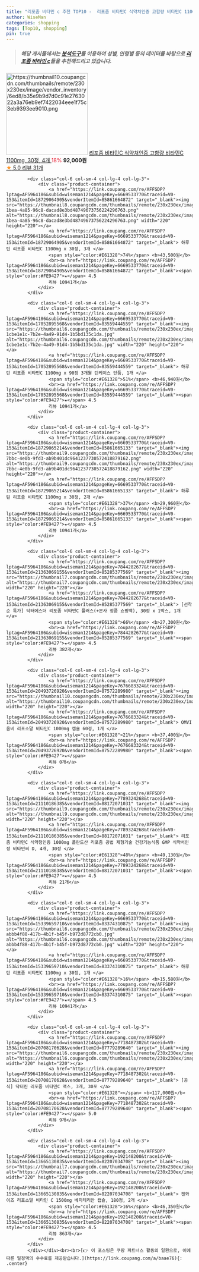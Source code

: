 ```yaml
---
title: "리포좀 비타민 c 추천 TOP10 -  리포좀 비타민C 식약처인증 고함량 비타민C 1100mg, 30정, 4개 "
author: WiseMan
categories: shopping
tags: [Top10, shopping]
pin: true
---
```


> ##### 해당 게시물에서는 [**분석도구**](https://itemscout.io/)를 이용하여 **성별**, **연령별** 등의 데이터를 바탕으로 [**리포좀 비타민 c**](https://link.coupang.com/a/baae76)들을 추천해드리고 있습니다.
<div class="container"><div class="row">
            <div class="col-6 col-sm-4 col-lg-4 col-lg-3">
                <div class="product-container">
                    <a href="https://link.coupang.com/re/AFFSDP?lptag=AF5964186&subid=wiseman1214&pageKey=7642584391&traceid=V0-153&itemId=20312462397&vendorItemId=87398177773" target="_blank"><img src="https://thumbnail10.coupangcdn.com/thumbnails/remote/230x230ex/image/vendor_inventory/6ed8/b35e9b9d7d0c91e2763022a3a76eb9ef7422034eee1f75c3eb9393ee9010.png" alt="https://thumbnail10.coupangcdn.com/thumbnails/remote/230x230ex/image/vendor_inventory/6ed8/b35e9b9d7d0c91e2763022a3a76eb9ef7422034eee1f75c3eb9393ee9010.png" width="220" height="220"></a>
                    <a href="https://link.coupang.com/re/AFFSDP?lptag=AF5964186&subid=wiseman1214&pageKey=7642584391&traceid=V0-153&itemId=20312462397&vendorItemId=87398177773" target="_blank"> 리포좀 비타민C 식약처인증 고함량 비타민C 1100mg, 30정, 4개 </a>
                    <span style="color:#E61328">18%</span> <b>92,000원</b>
                    <br><a href="https://link.coupang.com/re/AFFSDP?lptag=AF5964186&subid=wiseman1214&pageKey=7642584391&traceid=V0-153&itemId=20312462397&vendorItemId=87398177773" target="_blank"><span style="color:#FE9427">★</span> 5.0
                    리뷰 31개</a>
                </div>
            </div>
            
            <div class="col-6 col-sm-4 col-lg-4 col-lg-3">
                <div class="product-container">
                    <a href="https://link.coupang.com/re/AFFSDP?lptag=AF5964186&subid=wiseman1214&pageKey=6669533770&traceid=V0-153&itemId=18729064905&vendorItemId=85861664872" target="_blank"><img src="https://thumbnail8.coupangcdn.com/thumbnails/remote/230x230ex/image/retail/images/1794f2b0-1bea-4a85-96c8-dacad8e3bd48749673756224296763.png" alt="https://thumbnail8.coupangcdn.com/thumbnails/remote/230x230ex/image/retail/images/1794f2b0-1bea-4a85-96c8-dacad8e3bd48749673756224296763.png" width="220" height="220"></a>
                    <a href="https://link.coupang.com/re/AFFSDP?lptag=AF5964186&subid=wiseman1214&pageKey=6669533770&traceid=V0-153&itemId=18729064905&vendorItemId=85861664872" target="_blank"> 하루틴 리포좀 비타민C 1100mg x 30정, 3개 </a>
                    <span style="color:#E61328">74%</span> <b>43,500원</b>
                    <br><a href="https://link.coupang.com/re/AFFSDP?lptag=AF5964186&subid=wiseman1214&pageKey=6669533770&traceid=V0-153&itemId=18729064905&vendorItemId=85861664872" target="_blank"><span style="color:#FE9427">★</span> 4.5
                    리뷰 10941개</a>
                </div>
            </div>
            
            <div class="col-6 col-sm-4 col-lg-4 col-lg-3">
                <div class="product-container">
                    <a href="https://link.coupang.com/re/AFFSDP?lptag=AF5964186&subid=wiseman1214&pageKey=6669533770&traceid=V0-153&itemId=17052895568&vendorItemId=83559444559" target="_blank"><img src="https://thumbnail6.coupangcdn.com/thumbnails/remote/230x230ex/image/retail/images/3117650171969734-1cbe1e1c-7b2e-4a49-91d4-1b5bd135c1da.jpg" alt="https://thumbnail6.coupangcdn.com/thumbnails/remote/230x230ex/image/retail/images/3117650171969734-1cbe1e1c-7b2e-4a49-91d4-1b5bd135c1da.jpg" width="220" height="220"></a>
                    <a href="https://link.coupang.com/re/AFFSDP?lptag=AF5964186&subid=wiseman1214&pageKey=6669533770&traceid=V0-153&itemId=17052895568&vendorItemId=83559444559" target="_blank"> 하루틴 리포좀 비타민C 1100mg x 90정 3개월 틴케이스 단품, 1개 </a>
                    <span style="color:#E61328">51%</span> <b>46,940원</b>
                    <br><a href="https://link.coupang.com/re/AFFSDP?lptag=AF5964186&subid=wiseman1214&pageKey=6669533770&traceid=V0-153&itemId=17052895568&vendorItemId=83559444559" target="_blank"><span style="color:#FE9427">★</span> 4.5
                    리뷰 10941개</a>
                </div>
            </div>
            
            <div class="col-6 col-sm-4 col-lg-4 col-lg-3">
                <div class="product-container">
                    <a href="https://link.coupang.com/re/AFFSDP?lptag=AF5964186&subid=wiseman1214&pageKey=6669533770&traceid=V0-153&itemId=18729065214&vendorItemId=85861665133" target="_blank"><img src="https://thumbnail9.coupangcdn.com/thumbnails/remote/230x230ex/image/retail/images/732ee35e-7bbc-4e0b-9fd3-ab9b401dc9641237730572418879162.png" alt="https://thumbnail9.coupangcdn.com/thumbnails/remote/230x230ex/image/retail/images/732ee35e-7bbc-4e0b-9fd3-ab9b401dc9641237730572418879162.png" width="220" height="220"></a>
                    <a href="https://link.coupang.com/re/AFFSDP?lptag=AF5964186&subid=wiseman1214&pageKey=6669533770&traceid=V0-153&itemId=18729065214&vendorItemId=85861665133" target="_blank"> 하루틴 리포좀 비타민C 1100mg x 30정, 2개 </a>
                    <span style="color:#E61328">37%</span> <b>29,960원</b>
                    <br><a href="https://link.coupang.com/re/AFFSDP?lptag=AF5964186&subid=wiseman1214&pageKey=6669533770&traceid=V0-153&itemId=18729065214&vendorItemId=85861665133" target="_blank"><span style="color:#FE9427">★</span> 4.5
                    리뷰 10941개</a>
                </div>
            </div>
            
            <div class="col-6 col-sm-4 col-lg-4 col-lg-3">
                <div class="product-container">
                    <a href="https://link.coupang.com/re/AFFSDP?lptag=AF5964186&subid=wiseman1214&pageKey=7844282677&traceid=V0-153&itemId=21363069155&vendorItemId=85285377569" target="_blank"><img src="https://thumbnail7.coupangcdn.com/thumbnails/remote/230x230ex/image/vendor_inventory/26df/6afbc55e12357ee03c8868c9596620ba401c1cdce49b182c9f6783e8fc1c.jpg" alt="https://thumbnail7.coupangcdn.com/thumbnails/remote/230x230ex/image/vendor_inventory/26df/6afbc55e12357ee03c8868c9596620ba401c1cdce49b182c9f6783e8fc1c.jpg" width="220" height="220"></a>
                    <a href="https://link.coupang.com/re/AFFSDP?lptag=AF5964186&subid=wiseman1214&pageKey=7844282677&traceid=V0-153&itemId=21363069155&vendorItemId=85285377569" target="_blank"> [선착순 특가] 닥터에스더 리포좀 비타민C 플러스(+본사 정품 쇼핑백), 30정 x 1박스, 1개 </a>
                    <span style="color:#E61328">66%</span> <b>27,300원</b>
                    <br><a href="https://link.coupang.com/re/AFFSDP?lptag=AF5964186&subid=wiseman1214&pageKey=7844282677&traceid=V0-153&itemId=21363069155&vendorItemId=85285377569" target="_blank"><span style="color:#FE9427">★</span> 4.5
                    리뷰 382개</a>
                </div>
            </div>
            
            <div class="col-6 col-sm-4 col-lg-4 col-lg-3">
                <div class="product-container">
                    <a href="https://link.coupang.com/re/AFFSDP?lptag=AF5964186&subid=wiseman1214&pageKey=7676683324&traceid=V0-153&itemId=20493726920&vendorItemId=87572289980" target="_blank"><img src="https://thumbnail10.coupangcdn.com/thumbnails/remote/230x230ex/image/vendor_inventory/72b3/d9a28493f18b4d44677995fda9a262e2f6dd57bdf36029433b570d60caa6.jpg" alt="https://thumbnail10.coupangcdn.com/thumbnails/remote/230x230ex/image/vendor_inventory/72b3/d9a28493f18b4d44677995fda9a262e2f6dd57bdf36029433b570d60caa6.jpg" width="220" height="220"></a>
                    <a href="https://link.coupang.com/re/AFFSDP?lptag=AF5964186&subid=wiseman1214&pageKey=7676683324&traceid=V0-153&itemId=20493726920&vendorItemId=87572289980" target="_blank"> OMVI 옴비 리포소말 비타민C 1000mg 캡슐 60정, 1개 </a>
                    <span style="color:#E61328">21%</span> <b>37,400원</b>
                    <br><a href="https://link.coupang.com/re/AFFSDP?lptag=AF5964186&subid=wiseman1214&pageKey=7676683324&traceid=V0-153&itemId=20493726920&vendorItemId=87572289980" target="_blank"><span style="color:#FE9427">★</span> 
                    리뷰 0개</a>
                </div>
            </div>
            
            <div class="col-6 col-sm-4 col-lg-4 col-lg-3">
                <div class="product-container">
                    <a href="https://link.coupang.com/re/AFFSDP?lptag=AF5964186&subid=wiseman1214&pageKey=7789324268&traceid=V0-153&itemId=21110186385&vendorItemId=88172071031" target="_blank"><img src="https://thumbnail9.coupangcdn.com/thumbnails/remote/230x230ex/image/vendor_inventory/f122/13ed3d54f70cc57c438159b7f33578ad73ff7e4d736b8e6aaffc3e2132e4.png" alt="https://thumbnail9.coupangcdn.com/thumbnails/remote/230x230ex/image/vendor_inventory/f122/13ed3d54f70cc57c438159b7f33578ad73ff7e4d736b8e6aaffc3e2132e4.png" width="220" height="220"></a>
                    <a href="https://link.coupang.com/re/AFFSDP?lptag=AF5964186&subid=wiseman1214&pageKey=7789324268&traceid=V0-153&itemId=21110186385&vendorItemId=88172071031" target="_blank"> 리포좀 비타민C 식약청인증 1000mg 폴란드산 리포좀 공법 제형기술 건강기능식품 GMP 식약처인정 비타민씨 D, 4개, 30정 </a>
                    <span style="color:#E61328">48%</span> <b>49,130원</b>
                    <br><a href="https://link.coupang.com/re/AFFSDP?lptag=AF5964186&subid=wiseman1214&pageKey=7789324268&traceid=V0-153&itemId=21110186385&vendorItemId=88172071031" target="_blank"><span style="color:#FE9427">★</span> 4.5
                    리뷰 21개</a>
                </div>
            </div>
            
            <div class="col-6 col-sm-4 col-lg-4 col-lg-3">
                <div class="product-container">
                    <a href="https://link.coupang.com/re/AFFSDP?lptag=AF5964186&subid=wiseman1214&pageKey=6669533770&traceid=V0-153&itemId=15339659710&vendorItemId=83374310875" target="_blank"><img src="https://thumbnail6.coupangcdn.com/thumbnails/remote/230x230ex/image/retail/images/1206258760460175-abbb4f88-417b-4b1f-b45f-b972d8772cb0.jpg" alt="https://thumbnail6.coupangcdn.com/thumbnails/remote/230x230ex/image/retail/images/1206258760460175-abbb4f88-417b-4b1f-b45f-b972d8772cb0.jpg" width="220" height="220"></a>
                    <a href="https://link.coupang.com/re/AFFSDP?lptag=AF5964186&subid=wiseman1214&pageKey=6669533770&traceid=V0-153&itemId=15339659710&vendorItemId=83374310875" target="_blank"> 하루틴 리포좀 비타민C 1100mg x 30정, 1개 </a>
                    <span style="color:#E61328">16%</span> <b>15,580원</b>
                    <br><a href="https://link.coupang.com/re/AFFSDP?lptag=AF5964186&subid=wiseman1214&pageKey=6669533770&traceid=V0-153&itemId=15339659710&vendorItemId=83374310875" target="_blank"><span style="color:#FE9427">★</span> 4.5
                    리뷰 10941개</a>
                </div>
            </div>
            
            <div class="col-6 col-sm-4 col-lg-4 col-lg-3">
                <div class="product-container">
                    <a href="https://link.coupang.com/re/AFFSDP?lptag=AF5964186&subid=wiseman1214&pageKey=7718487302&traceid=V0-153&itemId=20708170628&vendorItemId=87779289640" target="_blank"><img src="https://thumbnail6.coupangcdn.com/thumbnails/remote/230x230ex/image/vendor_inventory/bcea/418b1e04bdd9bdc2e4a1e6997c33625c44d27466f48e0d98b26f5de0f241.jpg" alt="https://thumbnail6.coupangcdn.com/thumbnails/remote/230x230ex/image/vendor_inventory/bcea/418b1e04bdd9bdc2e4a1e6997c33625c44d27466f48e0d98b26f5de0f241.jpg" width="220" height="220"></a>
                    <a href="https://link.coupang.com/re/AFFSDP?lptag=AF5964186&subid=wiseman1214&pageKey=7718487302&traceid=V0-153&itemId=20708170628&vendorItemId=87779289640" target="_blank"> [공식] 닥터린 리포좀 비타민C 맥스, 3개, 30포 </a>
                    <span style="color:#E61328"></span> <b>117,000원</b>
                    <br><a href="https://link.coupang.com/re/AFFSDP?lptag=AF5964186&subid=wiseman1214&pageKey=7718487302&traceid=V0-153&itemId=20708170628&vendorItemId=87779289640" target="_blank"><span style="color:#FE9427">★</span> 5.0
                    리뷰 9개</a>
                </div>
            </div>
            
            <div class="col-6 col-sm-4 col-lg-4 col-lg-3">
                <div class="product-container">
                    <a href="https://link.coupang.com/re/AFFSDP?lptag=AF5964186&subid=wiseman1214&pageKey=192148200&traceid=V0-153&itemId=13665130835&vendorItemId=82207034708" target="_blank"><img src="https://thumbnail7.coupangcdn.com/thumbnails/remote/230x230ex/image/vendor_inventory/8ffd/ff0e571e95b687f82643836537daa4ec81be42be3d690849071bb137d7f4.png" alt="https://thumbnail7.coupangcdn.com/thumbnails/remote/230x230ex/image/vendor_inventory/8ffd/ff0e571e95b687f82643836537daa4ec81be42be3d690849071bb137d7f4.png" width="220" height="220"></a>
                    <a href="https://link.coupang.com/re/AFFSDP?lptag=AF5964186&subid=wiseman1214&pageKey=192148200&traceid=V0-153&itemId=13665130835&vendorItemId=82207034708" target="_blank"> 젠와이즈 리포소멀 비타민 C 1500mg 베지테리안 캡슐, 180정, 2개 </a>
                    <span style="color:#E61328">16%</span> <b>46,350원</b>
                    <br><a href="https://link.coupang.com/re/AFFSDP?lptag=AF5964186&subid=wiseman1214&pageKey=192148200&traceid=V0-153&itemId=13665130835&vendorItemId=82207034708" target="_blank"><span style="color:#FE9427">★</span> 4.5
                    리뷰 863개</a>
                </div>
            </div>
            </div></div><br><br>[👉 이 포스팅은 쿠팡 파트너스 활동의 일환으로, 이에 따른 일정액의 수수료를 제공받습니다.](https://link.coupang.com/a/baae76){: .center}